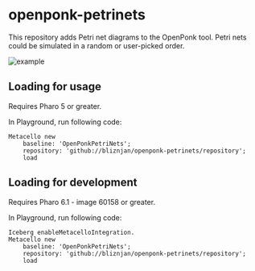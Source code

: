 # openponk-petrinets
This repository adds Petri net diagrams to the OpenPonk tool. Petri nets could be simulated in a random or user-picked order.

![example](http://www.mediafire.com/convkey/6324/fed28qgushayde6zg.jpg)

## Loading for usage

Requires Pharo 5 or greater.

In Playground, run following code:
```
Metacello new
    baseline: 'OpenPonkPetriNets';
    repository: 'github://bliznjan/openponk-petrinets/repository';
    load
```

## Loading for development

Requires Pharo 6.1 - image 60158 or greater.

In Playground, run following code:
```
Iceberg enableMetacelloIntegration.
Metacello new
    baseline: 'OpenPonkPetriNets';
    repository: 'github://bliznjan/openponk-petrinets/repository';
    load
```
